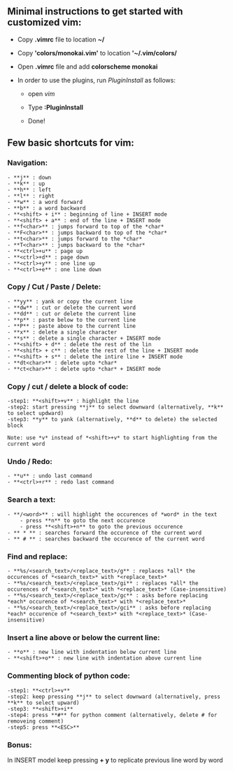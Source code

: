 ## Minimal instructions to get started with customized vim:

- Copy **.vimrc** file to location **~/**

- Copy **'colors/monokai.vim'** to location **'~/.vim/colors/**

- Open **.vimrc** file and add **colorscheme monokai**

- In order to use the plugins, run *PluginInstall* as follows:
	
	- open *vim*
	
	- Type **:PluginInstall** 

	- Done!


## Few basic shortcuts for vim:

### Navigation:

	- **j** : down
	- **k** : up
	- **h** : left
	- **l** : right
	- **w** : a word forward
	- **b** : a word backward
	- **<shift> + i** : beginning of line + INSERT mode
	- **<shift> + a** : end of the line + INSERT mode
	- **f<char>** : jumps forward to top of the *char* 
	- **F<char>** : jumps backward to top of the *char* 
	- **t<char>** : jumps forward to the *char* 
	- **T<char>** : jumps backward to the *char* 
	- **<ctrl>+u** : page up 
	- **<ctrl>+d** : page down
	- **<ctrl>+y** : one line up
	- **<ctrl>+e** : one line down


### Copy / Cut / Paste / Delete:

	- **yy** : yank or copy the current line
	- **dw** : cut or delete the current word
	- **dd** : cut or delete the current line
	- **p** : paste below to the current line
	- **P** : paste above to the current line
	- **x** : delete a single character
	- **s** : delete a single character + INSERT mode
	- **<shift> + d** : delete the rest of the lin
	- **<shift> + c** : delete the rest of the line + INSERT mode
	- **<shift> + s** : delete the intire line + INSERT mode
	- **dt<char>** : delete upto *char*
	- **ct<char>** : delete upto *char* + INSERT mode


### Copy / cut / delete a block of code:

	-step1: **<shift>+v** : highlight the line
	-step2: start pressing **j** to select downward (alternatively, **k** to select updward)
	-step3: **y** to yank (alternatively, **d** to delete) the selected block
	
	Note: use *v* instead of *<shift>+v* to start highlighting from the current word


### Undo / Redo:

	- **u** : undo last command
	- **<ctrl>+r** : redo last command


### Search a text:
	- **/<word>** : will highlight the occurences of *word* in the text
		- press **n** to goto the next occurence
		- press **<shift>+n** to goto the previous occurence
	- ** * ** : searches forward the occurence of the current word	
	- ** # ** : searches backward the occurence of the current word	


### Find and replace:

	- **%s/<search_text>/<replace_text>/g** : replaces *all* the occurences of *<search_text>* with *<replace_text>*
	- **%s/<search_text>/<replace_text>/gi** : replaces *all* the occurences of *<search_text>* with *<replace_text>* (Case-insensitive)
	- **%s/<search_text>/<replace_text>/gc** : asks before replacing *each* occurence of *<search_text>* with *<replace_text>*
	- **%s/<search_text>/<replace_text>/gci** : asks before replacing *each* occurence of *<search_text>* with *<replace_text>* (Case-insensitive)


### Insert a line above or below the current line:

	- **o** : new line with indentation below current line
	- **<shift>+o** : new line with indentation above current line


### Commenting block of python code:
	-step1: **<ctrl>+v**
	-step2: keep pressing **j** to select downward (alternatively, press **k** to select upward)
	-step3: **<shift>+i**
	-step4: press **#** for python comment (alternatively, delete # for removeing comment)
	-step5: press **<ESC>**	


### Bonus:

In INSERT model keep pressing **<ctrl> + y** to replicate previous line word by word
